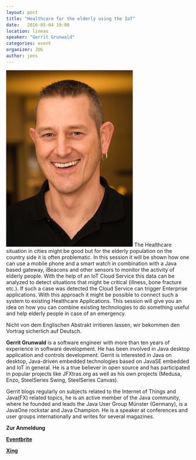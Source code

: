 ```yaml
---
layout: post
title: "Healthcare for the elderly using the IoT"
date:   2016-05-04 19:00
location: lineas
speaker: "Gerrit Grunwald"
categories: event
organizer: JUG
author: jens
---
```

<img src="/assets/articles/2016/grunwald.jpg" class="speaker" />
The Healthcare situation in cities might be good but for the elderly population on the country
side it is often problematic.
In this session it will be shown how one can use a mobile phone and a smart watch in combination
with a Java based gateway, iBeacons and other sensors to monitor the activity of elderly people.
With the help of an IoT Cloud Service this data can be analyzed to detect situations that might be
critical (illness, bone fracture etc.). If such a case was detected the Cloud Service can trigger
Enterprise applications. With this approach it might be possible to connect such a system to
existing Healthcare Applications. This session will give you an idea on how you can combine
existing technologies to do something useful and help elderly people in case of an emergency.

Nicht von dem Englischen Abstrakt irritieren lassen, wir bekommen den Vortrag sicherlich auf Deutsch.

**Gerrit Grunwald** is a software engineer with more than ten years of experience in software
development. He has been involved in Java desktop application and controls development. Gerrit is
interested in Java on desktop, Java-driven embedded technologies based on JavaSE embedded and IoT
in general. He is a true believer in open source and has participated in popular projects like
JFXtras.org as well as his own projects (Medusa, Enzo, SteelSeries Swing, SteelSeries Canvas).

Gerrit blogs regularly on subjects related to the Internet of Things and Java(FX) related topics,
he is an active member of the Java community, where he founded and leads the Java User Group
Münster (Germany), is a JavaOne rockstar and Java Champion. He is a speaker at conferences and
user groups internationally and writes for several magazines.



**Zur Anmeldung**

**[Eventbrite](https://www.eventbrite.de/e/healthcare-for-the-elderly-using-the-iot-tickets-24719525767)**

**[Xing](https://www.xing.com/events/healthcare-for-the-elderly-using-the-iot-1678506)**
